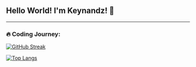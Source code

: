 ## Hello World! I'm Keynandz! 👋
---
### :fire: Coding Journey:
[![GitHub Streak](https://streak-stats.demolab.com/?user=Keynandz&theme=whatsapp-dark2&mode=weekly)](https://streak-stats.demolab.com/?user=Keynandz&theme=whatsapp-dark2&mode=weekly)

[![Top Langs](https://github-readme-stats.vercel.app/api/top-langs/?username=keynandz&layout=compact&theme=gotham&hide_border=true)](https://github.com/anuraghazra/github-readme-stats)
